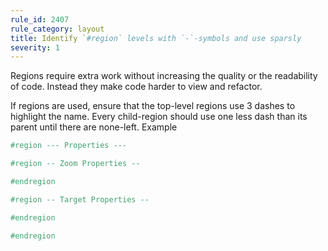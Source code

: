 ```yaml
---
rule_id: 2407
rule_category: layout
title: Identify `#region` levels with `-`-symbols and use sparsly
severity: 1
---
```

Regions require extra work without increasing the quality or the readability of code. Instead they make code harder to view and refactor.

If regions are used, ensure that the top-level regions use 3 dashes to highlight the name. Every child-region should use one less dash than its parent until there are none-left. Example

```csharp
#region --- Properties ---

#region -- Zoom Properties --

#endregion

#region -- Target Properties --

#endregion

#endregion
```

